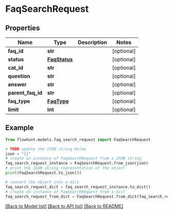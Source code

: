 # FaqSearchRequest


## Properties

Name | Type | Description | Notes
------------ | ------------- | ------------- | -------------
**faq_id** | **str** |  | [optional] 
**status** | [**FaqStatus**](FaqStatus.md) |  | [optional] 
**cat_id** | **str** |  | [optional] 
**question** | **str** |  | [optional] 
**answer** | **str** |  | [optional] 
**parent_faq_id** | **str** |  | [optional] 
**faq_type** | [**FaqType**](FaqType.md) |  | [optional] 
**limit** | **int** |  | [optional] 

## Example

```python
from flowhunt.models.faq_search_request import FaqSearchRequest

# TODO update the JSON string below
json = "{}"
# create an instance of FaqSearchRequest from a JSON string
faq_search_request_instance = FaqSearchRequest.from_json(json)
# print the JSON string representation of the object
print(FaqSearchRequest.to_json())

# convert the object into a dict
faq_search_request_dict = faq_search_request_instance.to_dict()
# create an instance of FaqSearchRequest from a dict
faq_search_request_from_dict = FaqSearchRequest.from_dict(faq_search_request_dict)
```
[[Back to Model list]](../README.md#documentation-for-models) [[Back to API list]](../README.md#documentation-for-api-endpoints) [[Back to README]](../README.md)


